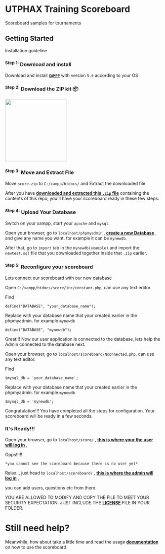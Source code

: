 # UTPHAX Training Scoreboard

Scoreboard samples for tournaments

## Getting Started

Installation guideline


### <sup>Step 1:</sup> Download and install

Download and install __[`XAMPP`](https://www.apachefriends.org/download.html)__ with version `5.6` according to your OS


### <sup>Step 2:</sup> Download the ZIP kit 📦

[<img src="http://i.imgur.com/UVPZoM0.png" width="200">](https://github.com/neonexxa/scoreboard/score.zip)


### <sup>Step 3:</sup> Move and Extract File

Move `score.zip` to `C:/xampp/htdocs/` and Extract the downloaded file

After you have __[downloaded and extracted this `.zip` file](https://github.com/neonexxa/scoreboard/score.zip)__ containing the contents of this repo, you'll have your scoreboard ready in these few steps:


### <sup>Step 4:</sup> Upload Your Database

Switch on your xampp, start your `apache` and `mysql`.

Open your browser, go to `localhost/phpmyadmin` , __[create a new Database](http://webvaultwiki.com.au/(S(iungfwenvz2f5c55pioeinil))/Default.aspx?Page=Create-Mysql-Database-User-Phpmyadmin&NS=&AspxAutoDetectCookieSupport=1)__ , and give any name you want. for example it can be `mynewdb`. 

After that, go to `import` tab in the `mynewdb(example)` and import the `newtest.sql` file that you downloaded together inside that `.zip` earlier.


### <sup>Step 5:</sup> Reconfigure your scoreboard

Lets connect our scoreboard with our new database

Open `C:/xampp/htdocs/score/inc/constant.php`, can use any text editor. 

Find 

	define("DATABASE", "your_database_name");

Replace with your database name that your created earlier in the phpmyadmin. for example `mynewdb` 

	define("DATABASE", "mynewdb");

Great!!! Now our user application is connected to the database, lets help the Admin connected to the database next. 

Open your browser, go to `localhost/scoreboard/Nconnected.php`, can use any text editor.

Find 

	$mysql_db = 'your_database_name';

Replace with your database name that your created earlier in the phpmyadmin. for example `mynewdb` 

	$mysql_db = 'mynewdb';

Congratulation!!! You have completed all the steps for configuration. Your scoreboard will be ready in a few seconds. 

### It's Ready!!!

Open your browser, go to `localhost/score/` , __[this is where your the user will log in](http://localhost/score)__ , 

Opps!!!!! 

	*you cannot see the scoreboard because there is no user yet*

Relax.., just head to `localhost/scoreboard/` , __[this is where the admin will log in](http://localhost/scoreboard)__ , 

you can add users, questions etc from there. 

YOU ARE ALLOWED TO MODIFY AND COPY THE FILE TO MEET YOUR SECURITY EXPECTATION. JUST INCLUDE THE __[LICENSE](https://github.com/neonexxa/scoreboard/blob/master/LICENSE)__ FILE IN YOUR FOLDER. 

# Still need help?

Meanwhile, how about take a little time and read the usage __[documentation](https://github.com/neonexxa/scoreboard/blob/master/USAGE.md)__ on how to use the scoreboard.



